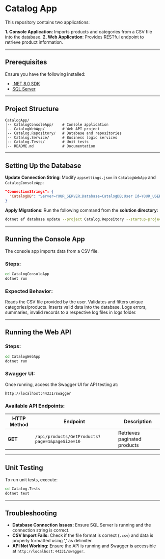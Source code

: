 # Catalog App

This repository contains two applications:

**1. Console Application**: Imports products and categories from a CSV file into the database.
**2. Web Application**: Provides RESTful endpoint to retrieve product information.

---

## **Prerequisites**
Ensure you have the following installed:
- [.NET 8.0 SDK](https://dotnet.microsoft.com/)
- [SQL Server](https://www.microsoft.com/en-us/sql-server/)

---

## **Project Structure**
```
CatalogApp/
│-- CatalogConsoleApp/    # Console application
│-- CatalogWebApp/        # Web API project
│-- Catalog.Repository/   # Database and repositories
│-- Catalog.Service/      # Business logic services
│-- Catalog.Tests/        # Unit tests
│-- README.md             # Documentation
```

---

## **Setting Up the Database**

**Update Connection String**:
Modify `appsettings.json` in `CatalogWebApp` and `CatalogConsoleApp`:
```json
"ConnectionStrings": {
  "CatalogDB": "Server=YOUR_SERVER;Database=CatalogDB;User Id=YOUR_USER;Password=YOUR_PASSWORD;"
}
```

**Apply Migrations**:
Run the following command from the **solution directory**:
```sh
dotnet ef database update --project Catalog.Repository --startup-project CatalogConsoleApp
```

---

## **Running the Console App**

The console app imports data from a CSV file.

### **Steps:**
```sh
cd CatalogConsoleApp
dotnet run
```

### **Expected Behavior:**
Reads the CSV file provided by the user.
Validates and filters unique categories/products.
Inserts valid data into the database.
Logs errors, summaries, invalid records to a respective log files in logs folder.

---

## **Running the Web API**

### **Steps:**
```sh
cd CatalogWebApp
dotnet run
```

### **Swagger UI:**
Once running, access the Swagger UI for API testing at:
```
http://localhost:44331/swagger
```

### **Available API Endpoints:**
| HTTP Method | Endpoint | Description |
|------------|---------|-------------|
| **GET** | `/api/products/GetProducts?page=1&pageSize=10` | Retrieves paginated products |

---

## **Unit Testing**
To run unit tests, execute:
```sh
cd Catalog.Tests
dotnet test
```

---

## **Troubleshooting**

- **Database Connection Issues:** Ensure SQL Server is running and the connection string is correct.
- **CSV Import Fails:** Check if the file format is correct (`.csv`) and data is properly formatted using ',' as delimiter.
- **API Not Working:** Ensure the API is running and Swagger is accessible at `http://localhost:44331/swagger`.